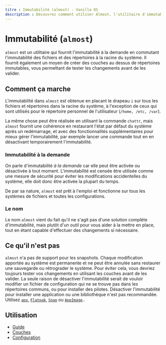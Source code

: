 ```yaml
---
titre : Immutabilité (almost) - Vanilla OS
description : Découvrez comment utiliser Almost, l'utilitaire d'immutabilité à la demande.
---
```


# Immutabilité (`almost`)

`almost` est un utilitaire qui fournit l'immutabilité à la demande en commutant l'immutabilité 
des fichiers et des répertoires à la racine du système. Il fournit également
un moyen de créer des couches au dessus de répertoires immutables, vous permettant de tester
les changements avant de les valider.

## Comment ça marche

L'immutabilité dans `almost` est obtenue en placant le drapeau `i` sur tous les fichiers et répertoires dans la racine du système, à l'exception de ceux qui sont utilisés pour le répertoire personnel de l'utilisateur (`/home, /etc, /var`).

La même chose peut être réalisée en utilisant la commande `chattr`, mais `almost` fournit une
cohérence en restaurant l'état par défaut du système après un redémarrage, et
avec des fonctionnalités supplémentaires pour mieux gérer l'immutabilité, par exemple lancer une commande tout en
en désactivant temporairement l'immutabilité.

### Immutabilité à la demande

On parle d'immutabilité *à la demande* car elle peut être activée ou désactivée à tout moment.
L'immutabilité est censée être utilisée comme une mesure de sécurité 
pour éviter les modifications accidentelles du système, elle doit donc être activée la plupart du temps.

De par sa nature, `almost` est prêt à l'emploi et fonctionne sur tous les systèmes de fichiers et toutes les configurations.

### Le nom

Le nom `almost` vient du fait qu'il ne s'agit pas d'une solution complète d'immutabilité, 
mais plutôt d'un outil pour vous aider à la mettre en place,
tout en étant capable d'effectuer des changements si nécessaire.

## Ce qu'il n'est pas

`almost` n'a pas de support pour les snapshots. Chaque modification apportée au 
système est permanente et ne peut être annulée sans restaurer une sauvegarde ou rétrograder le système. 
Pour éviter cela, vous devriez toujours tester vos changements en utilisant les couches avant de les valider. 
La seule raison de désactiver l'immutabilité serait de vouloir modifier 
un fichier de configuration qui ne se trouve pas dans les répertoires communs,
ou pour installer des pilotes. Désactiver l'immutabilité pour installer une application ou une bibliothèque n'est pas recommandée. 
Utilisez [`apx`](/docs/apx), [`Flatpak`](/docs/flatpak), [`Snap`](/docs/snap) ou [`AppImage`](/docs/appimage)..

## Utilisation

- [Guide](/docs/almost/manpage)
- [Couches](/docs/almost/layers)
- [Configuration](/docs/almost/configuration)
